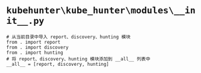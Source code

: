 # `kubehunter\kube_hunter\modules\__init__.py`

```
# 从当前目录中导入 report、discovery、hunting 模块
from . import report
from . import discovery
from . import hunting
# 将 report、discovery、hunting 模块添加到 __all__ 列表中
__all__ = [report, discovery, hunting]
```